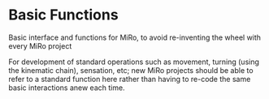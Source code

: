 # Basic Functions
Basic interface and functions for MiRo, to avoid re-inventing the wheel with every MiRo project

For development of standard operations such as movement, turning (using the kinematic chain), sensation, etc; new MiRo projects should be able to refer to a standard function here rather than having to re-code the same basic interactions anew each time.
